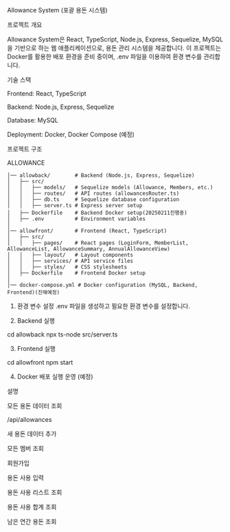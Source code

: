 Allowance System (포괄 용돈 시스템)

프로젝트 개요

Allowance System은 React, TypeScript, Node.js, Express, Sequelize, MySQL을 기반으로 하는 웹 애플리케이션으로, 용돈 관리 시스템을 제공합니다. 
이 프로젝트는 Docker를 활용한 배포 환경을 준비 중이며, .env 파일을 이용하여 환경 변수를 관리합니다.

기술 스택

Frontend: React, TypeScript

Backend: Node.js, Express, Sequelize

Database: MySQL

Deployment: Docker, Docker Compose (예정)

프로젝트 구조

ALLOWANCE
```
│── allowback/        # Backend (Node.js, Express, Sequelize)
│   ├── src/
│   │   ├── models/   # Sequelize models (Allowance, Members, etc.)
│   │   ├── routes/   # API routes (allowancesRouter.ts)
│   │   ├── db.ts     # Sequelize database configuration
│   │   ├── server.ts # Express server setup
│   ├── Dockerfile    # Backend Docker setup(20250211진행중)
│   ├── .env          # Environment variables
│
│── allowfront/       # Frontend (React, TypeScript)
│   ├── src/
│   │   ├── pages/    # React pages (LoginForm, MemberList, AllowanceList, AllowanceSummary, AnnualAllowanceView)
│   │   ├── layout/   # Layout components
│   │   ├── services/ # API service files
│   │   ├── styles/   # CSS stylesheets
│   ├── Dockerfile    # Frontend Docker setup
│
│── docker-compose.yml # Docker configuration (MySQL, Backend, Frontend)(진해예정)
```

1. 환경 변수 설정
 .env 파일을 생성하고 필요한 환경 변수를 설정합니다.

2. Backend 실행

cd allowback
npx ts-node src/server.ts

3. Frontend 실행

cd allowfront
npm start

4. Docker 배포 실행 운영 (예정)


설명

모든 용돈 데이터 조회

/api/allowances

새 용돈 데이터 추가

모든 멤버 조회

회원가입

용돈 사용 입력

용돈 사용 리스트 조회

용돈 사용 합계 조회

남은 연간 용돈 조회




